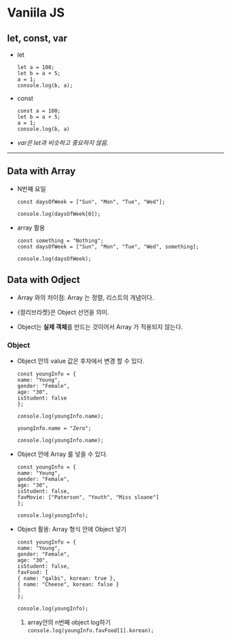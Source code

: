 # Vaniila JS

## let, const, var

- let

  ```
  let a = 100;
  let b = a + 5;
  a = 1;
  console.log(b, a);
  ```

- const

  ```
  const a = 100;
  let b = a + 5;
  a = 1;
  console.log(b, a)
  ```

- _var은 let과 비슷하고 중요하지 않음._

---

## Data with Array

- N번째 요일

  ```
  const daysOfWeek = ["Sun", "Mon", "Tue", "Wed"];

  console.log(daysOfWeek[0]);
  ```

- array 활용

  ```
  const something = "Nothing";
  const daysOfWeek = ["Sun", "Mon", "Tue", "Wed", something];

  console.log(daysOfWeek);
  ```

## Data with Odject

- Array 와의 차이점: Array 는 정렬, 리스트의 개념이다.

- {컬리브라켓}은 Object 선언을 의미.

- Object는 **실제 객체**를 만드는 것이어서 Array 가 적용되지 않는다.

### Object

- Object 안의 value 값은 후자에서 변경 할 수 있다.

  ```
  const youngInfo = {
  name: "Young",
  gender: "Female",
  age: "30",
  isStudent: false
  };

  console.log(youngInfo.name);

  youngInfo.name = "Zero";

  console.log(youngInfo.name);
  ```

- Object 안에 Array 를 넣을 수 있다.

  ```
  const youngInfo = {
  name: "Young",
  gender: "Female",
  age: "30",
  isStudent: false,
  favMovie: ["Paterson", "Youth", "Miss sloane"]
  };

  console.log(youngInfo);
  ```

- Object 활용: Array 형식 안에 Object 넣기

  ```
  const youngInfo = {
  name: "Young",
  gender: "Female",
  age: "30",
  isStudent: false,
  favFood: [
  { name: "galbi", korean: true },
  { name: "Cheese", korean: false }
  ]
  };

  console.log(youngInfo);
  ```

  1. array안의 n번째 object log하기
     `console.log(youngInfo.favFood[1].korean);`
